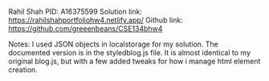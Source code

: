 Rahil Shah
PID: A16375599
Solution link: https://rahilshahportfoliohw4.netlify.app/
Github link: https://github.com/greeenbeans/CSE134bhw4

Notes: I used JSON objects in localstorage for my solution. The documented version is in the styledblog.js file. It is almost identical to my original blog.js, but with a few added tweaks for how i manage html element creation.


